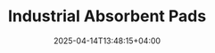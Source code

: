 ---
type: product
layout: product
date: 2025-04-14T13:48:15+04:00
sitemap:
  priority: 1
  changefreq: "weekly"

# SEO metadata
seoTitleSuffix: "- auto mechanics PIG Mats"
seoDescription: >-
  Professional-grade absorbent pads from Nutcracker Pro. High-performance floor protection with Exxon technology. Durable, non-slip poly backing, ideal for automotive dealerships. Save up to $1,200 yearly with cost-effective bulk ordering.

# Page content
title: "Industrial **Absorbent Pads**"
description: >-
  **Industrial Absorbent Pads (PIG Mats)** are high-performance, single-layer meltblown pads engineered with advanced Exxon technology. These pads, sometimes known as PIG Mats, offer unrivaled liquid absorbency — up to 17–20 ounces per pad — making them perfect for tackling spills in industrial settings. With 200 pads at just $39 per case, this beats the cost of smaller standard packs.

# benefitsContent
benefitsImages:
  - image: "/images/abspads/product-main.jpg"
    alt: "Nutcracker Pro Absorbent Pads"

benefitsBlocks:
  - title: "Superior Spill Control"
    text: >-
      Our pads efficiently absorb a wide range of fluids-oils, solvents, coolants, and more-preventing leaks from spreading and ensuring your service area remains safe and operational.
  - title: "Workplace Safety & Compliance"
    text: >-
      By quickly containing spills, these pads reduce slip hazards and help you meet OSHA and industry safety standards, protecting both your team and your customers.
  - title: "Designed for Multiple Liquid Types"
    text: >-
      Designed to handle everything from motor oils and coolants to chemical solvents, these pads serve as a universal solution for various leak scenarios in the automotive industry.
  - title: "Cost-Effective Bulk Supply"
    text: >-
      Get 200 pads per case at a competitive price. We offer significant savings compared to standard packaging while reducing your frequency of reorders.
  - title: "High Durability & Tear-Resistance"
    text: >-
      Engineered with a sonic-bonded, dimpled polypropylene design, our pads withstand rigorous industrial use without fraying or leaving residue, ensuring consistent performance.
  - title: "Streamlined Workflow Efficiency"
    text: >-
      The strategic placement of these ready-to-use pads in high-risk areas prevents workflow disruptions before they occur, maintaining smooth operations throughout your facility.

# testimonials section
testimonials:
  items:
    - name: "Rocky A. Gallegos"
      text: >-
        This stuff works every time I use it. It sucks up oil like a champ, no issues at all. I keep it around because it's solid and does the job well.
    - name: "Jordan Vermillion"
      text: >-
        We use these pads in our shop for oil spills, and they're awesome. They soak up way more than the regular mats we tried, and the price is hard to beat. They're our go-to now.
    - name: "Romuel"
      text: >-
        It's exactly what it says it is and works great, no complaints. I'll definitely buy it again because it's reliable and good quality.
    - name: "TC"
      text: >-
        I own a classic car dealership, and these pads are a lifesaver for cleaning up leaks under the cars. They soak up everything fast and make my life easier. Totally recommend them for any car repair stuff.
    - name: "Camcamaro"
      text: >-
        These are perfect for boat and equipment maintenance. I went through a box of 100 and used them for oil changes and spill cleanups, you name it. They handle oil messes great, but don't bother with water or coolant.
    - name: "RM"
      text: >-
        These pads keep surprising me in a good way. They're tough and don't fall apart like the cheap ones, and they handle spills like a pro. Couldn't ask for more.
    - name: "Katherine Semel"
      text: >-
        I grab these pads for all kinds of spills like carpets, couches, and even my damp basement. They beat paper towels by a mile, especially for wet messes. They last forever and are a must-have at my place.
    - name: "Erasmo Cortez"
      text: >-
        These pads are seriously good quality. They soak up spills fast and make cleanup a breeze. I'm super happy with them and would tell anyone to give them a shot.
    - name: "Alex D."
      text: >-
        Bought these for quick cleanups, and they're awesome. Spills disappear in seconds, and it's no hassle at all. I'm definitely getting more next time I need them.

# FAQ section
faq:
  titleColored: "F.A.Q."
  questions:
    - question: "What exactly are Industrial Absorbent Pads (PIG Mats)?"
      answer: >-
        They are high-absorbency pads made from single-layer meltblown polypropylene fibers, engineered with Exxon technology. They are also known as PIG Mats, offering outstanding spill control in industrial environments.
    - question: "How much liquid can each pad absorb?"
      answer: >-
        Each pad is designed to absorb between 17 and 20 ounces of various liquids, including oils, solvents, and chemicals, making them ideal for heavy-duty applications.
    - question: "What makes these pads a cost-effective option?"
      answer: >-
        The offer includes 200 pads per case at the price of a standard pack, delivering exceptional value and reducing the frequency of reorders.
    - question: "How do the dimpled and perforated design features benefit my operation?"
      answer: >-
        The unique dimpled surface enhances absorption and wicking, while the perforations allow for easy customization of pad size to suit different spill scenarios.
    - question: "Can these pads handle chemical spills as well as oil spills?"
      answer: >-
        Yes, their advanced construction enables them to absorb a wide range of liquids, including chemicals, making them versatile for various industrial applications.
    - question: "How durable are these pads during heavy use?"
      answer: >-
        Made from high-quality polypropylene fibers, the pads are both sturdy and tear-resistant, ensuring they remain effective even under challenging conditions.
    - question: "What type of packaging do these pads come in?"
      answer: >-
        They are packaged in a dispenser box containing 200 pads, which simplifies storage, transportation, and quick access for immediate spill management.
---